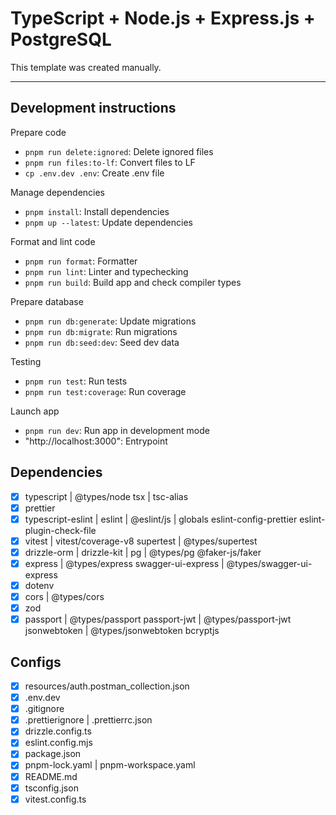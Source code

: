 # TypeScript + Node.js + Express.js + PostgreSQL

This template was created manually.

---

## Development instructions

Prepare code

- `pnpm run delete:ignored`: Delete ignored files
- `pnpm run files:to-lf`: Convert files to LF
- `cp .env.dev .env`: Create .env file

Manage dependencies

- `pnpm install`: Install dependencies
- `pnpm up --latest`: Update dependencies

Format and lint code

- `pnpm run format`: Formatter
- `pnpm run lint`: Linter and typechecking
- `pnpm run build`: Build app and check compiler types

Prepare database

- `pnpm run db:generate`: Update migrations
- `pnpm run db:migrate`: Run migrations
- `pnpm run db:seed:dev`: Seed dev data

Testing

- `pnpm run test`: Run tests
- `pnpm run test:coverage`: Run coverage

Launch app

- `pnpm run dev`: Run app in development mode
- "http://localhost:3000": Entrypoint

## Dependencies

- [x] typescript | @types/node
      tsx | tsc-alias
- [x] prettier
- [x] typescript-eslint | eslint | @eslint/js | globals
      eslint-config-prettier
      eslint-plugin-check-file
- [x] vitest | vitest/coverage-v8
      supertest | @types/supertest
- [x] drizzle-orm | drizzle-kit | pg | @types/pg
      @faker-js/faker
- [x] express | @types/express
      swagger-ui-express | @types/swagger-ui-express
- [x] dotenv
- [x] cors | @types/cors
- [x] zod
- [x] passport | @types/passport
      passport-jwt | @types/passport-jwt
      jsonwebtoken | @types/jsonwebtoken
      bcryptjs

## Configs

- [x] resources/auth.postman_collection.json
- [x] .env.dev
- [x] .gitignore
- [x] .prettierignore | .prettierrc.json
- [x] drizzle.config.ts
- [x] eslint.config.mjs
- [x] package.json
- [x] pnpm-lock.yaml | pnpm-workspace.yaml
- [x] README.md
- [x] tsconfig.json
- [x] vitest.config.ts
